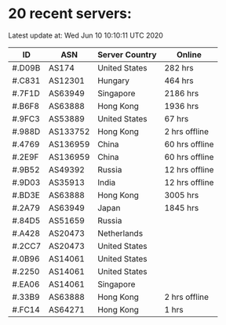 # 20 recent servers:

Latest update at: Wed Jun 10 10:10:11 UTC 2020

| ID | ASN | Server Country | Online |
| -- | --- | -------------- | ------ |
| #.D09B | AS174 | United States | 282 hrs |
| #.C831 | AS12301 | Hungary | 464 hrs |
| #.7F1D | AS63949 | Singapore | 2186 hrs |
| #.B6F8 | AS63888 | Hong Kong | 1936 hrs |
| #.9FC3 | AS53889 | United States | 67 hrs |
| #.988D | AS133752 | Hong Kong | 2 hrs offline |
| #.4769 | AS136959 | China | 60 hrs offline |
| #.2E9F | AS136959 | China | 60 hrs offline |
| #.9B52 | AS49392 | Russia | 12 hrs offline |
| #.9D03 | AS35913 | India | 12 hrs offline |
| #.BD3E | AS63888 | Hong Kong | 3005 hrs |
| #.2A79 | AS63949 | Japan | 1845 hrs |
| #.84D5 | AS51659 | Russia | |
| #.A428 | AS20473 | Netherlands | |
| #.2CC7 | AS20473 | United States | |
| #.0B96 | AS14061 | United States | |
| #.2250 | AS14061 | United States | |
| #.EA06 | AS14061 | Singapore | |
| #.33B9 | AS63888 | Hong Kong | 2 hrs offline |
| #.FC14 | AS64271 | Hong Kong | 1 hrs |

